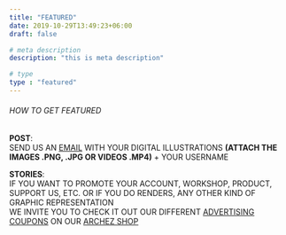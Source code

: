 ```yaml
---
title: "FEATURED"
date: 2019-10-29T13:49:23+06:00
draft: false

# meta description
description: "this is meta description"

# type
type : "featured"
---
```


###### HOW TO GET FEATURED
**POST**:  
SEND US AN [EMAIL](mailto:featured@archezinternational.com?subject=Featured%20request) WITH YOUR DIGITAL ILLUSTRATIONS **(ATTACH THE IMAGES .PNG, .JPG OR VIDEOS .MP4)** + YOUR USERNAME
  
**STORIES**:  
IF YOU WANT TO PROMOTE YOUR ACCOUNT, WORKSHOP, PRODUCT, SUPPORT US, ETC. OR IF YOU DO RENDERS, ANY OTHER KIND OF GRAPHIC REPRESENTATION  
WE INVITE YOU TO CHECK IT OUT OUR DIFFERENT [ADVERTISING COUPONS](/categories/coupon/) ON OUR [ARCHEZ SHOP](/shop)